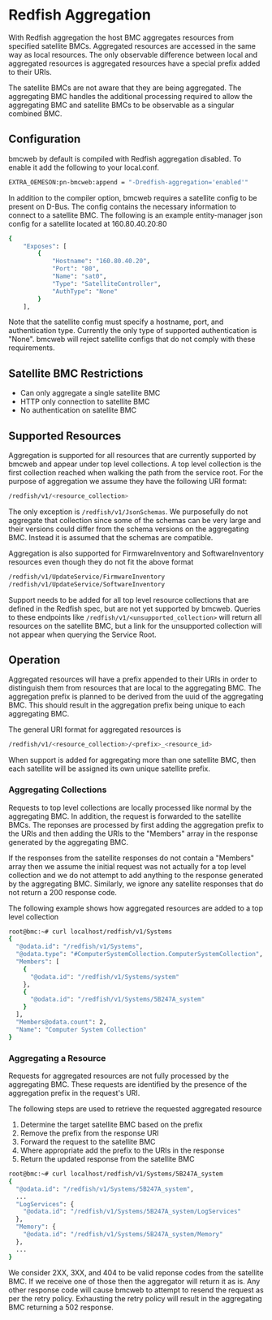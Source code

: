 # Redfish Aggregation #

With Redfish aggregation the host BMC aggregates resources from specified
satellite BMCs.  Aggregated resources are accessed in the same way as local
resources.  The only observable difference between local and aggregated
resources is aggregated resources have a special prefix added to their URIs.

The satellite BMCs are not aware that they are being aggregated.  The
aggregating BMC handles the additional processing required to allow the
aggregating BMC and satellite BMCs to be observable as a singular combined BMC.

## Configuration ##
bmcweb by default is compiled with Redfish aggregation disabled.  To enable it
add the following to your local.conf.
```bash
EXTRA_OEMESON:pn-bmcweb:append = "-Dredfish-aggregation='enabled'"
```

In addition to the compiler option, bmcweb requires a satellite config to be
present on D-Bus.  The config contains the necessary information to connect to a
satellite BMC.  The following is an example entity-manager json config for a
satellite located at 160.80.40.20:80
```bash
{
    "Exposes": [
        {
            "Hostname": "160.80.40.20",
            "Port": "80",
            "Name": "sat0",
            "Type": "SatelliteController",
            "AuthType": "None"
        }
    ],
```

Note that the satellite config must specify a hostname, port, and
authentication type.  Currently the only type of supported authentication is
"None".  bmcweb will reject satellite configs that do not comply with these
requirements.

## Satellite BMC Restrictions ##
- Can only aggregate a single satellite BMC
- HTTP only connection to satellite BMC
- No authentication on satellite BMC

## Supported Resources ##
Aggregation is supported for all resources that are currently supported by
bmcweb and appear under top level collections.  A top level collection is the
first collection reached when walking the path from the service root.  For
the purpose of aggregation we assume they have the following URI format:
```bash
/redfish/v1/<resource_collection>
```

The only exception is `/redfish/v1/JsonSchemas`.  We purposefully do not
aggregate that collection since some of the schemas can be very large and
their versions could differ from the schema versions on the aggregating BMC.
Instead it is assumed that the schemas are compatible.

Aggregation is also supported for FirmwareInventory and SoftwareInventory
resources even though they do not fit the above format
```bash
/redfish/v1/UpdateService/FirmwareInventory
/redfish/v1/UpdateService/SoftwareInventory
```

Support needs to be added for all top level resource collections that are
defined in the Redfish spec, but are not yet supported by bmcweb.  Queries to
these endpoints like `/redfish/v1/<unsupported_collection>` will return all
resources on the satellite BMC, but a link for the unsupported collection will
not appear when querying the Service Root.

## Operation ##
Aggregated resources will have a prefix appended to their URIs in order to
distinguish them from resources that are local to the aggregating BMC.  The
aggregation prefix is planned to be derived from the uuid of the aggregating
BMC.  This should result in the aggregation prefix being unique to each
aggregating BMC.

The general URI format for aggregated resources is
```bash
/redfish/v1/<resource_collection>/<prefix>_<resource_id>
```

When support is added for aggregating more than one satellite BMC, then each
satellite will be assigned its own unique satellite prefix.

### Aggregating Collections ###
Requests to top level collections are locally processed like normal by the
aggregating BMC.  In addition, the request is forwarded to the satellite BMCs.
The reponses are processed by first adding the aggregation prefix to the URIs
and then adding the URIs to the "Members" array in the response generated by
the aggregating BMC.

If the responses from the satellite responses do not contain a "Members" array
then we assume the initial request was not actually for a top level collection
and we do not attempt to add anything to the response generated by the
aggregating BMC.  Similarly, we ignore any satellite responses that do
not return a 200 response code.

The following example shows how aggregated resources are added to a top level
collection
```bash
root@bmc:~# curl localhost/redfish/v1/Systems
{
  "@odata.id": "/redfish/v1/Systems",
  "@odata.type": "#ComputerSystemCollection.ComputerSystemCollection",
  "Members": [
    {
      "@odata.id": "/redfish/v1/Systems/system"
    },
    {
      "@odata.id": "/redfish/v1/Systems/5B247A_system"
    }
  ],
  "Members@odata.count": 2,
  "Name": "Computer System Collection"
}
```

### Aggregating a Resource ###
Requests for aggregated resources are not fully processed by the aggregating
BMC.  These requests are identified by the presence of the aggregation prefix
in the request's URI.

The following steps are used to retrieve the requested aggregated resource
1. Determine the target satellite BMC based on the prefix
2. Remove the prefix from the response URI
3. Forward the request to the satellite BMC
4. Where appropriate add the prefix to the URIs in the response
5. Return the updated response from the satellite BMC

```bash
root@bmc:~# curl localhost/redfish/v1/Systems/5B247A_system
{
  "@odata.id": "/redfish/v1/Systems/5B247A_system",
  ...
  "LogServices": {
    "@odata.id": "/redfish/v1/Systems/5B247A_system/LogServices"
  },
  "Memory": {
    "@odata.id": "/redfish/v1/Systems/5B247A_system/Memory"
  },
  ...
}
```

We consider 2XX, 3XX, and 404 to be valid reponse codes from the satellite BMC.
If we receive one of those then the aggregator will return it as is.  Any other
response code will cause bmcweb to attempt to resend the request as per the
retry policy.  Exhausting the retry policy will result in the aggregating BMC
returning a 502 response.
